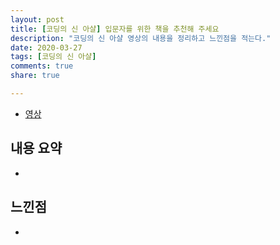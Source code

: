 ```yaml
---
layout: post
title: [코딩의 신 아샬] 입문자를 위한 책을 추천해 주세요
description: "코딩의 신 아샬 영상의 내용을 정리하고 느낀점을 적는다."
date: 2020-03-27
tags: [코딩의 신 아샬]
comments: true
share: true

---
```




-   [영상](https://www.youtube.com/watch?v=2D7TeqBfxvY&list=PLbdtsbZUwdeRVk-F-TgBYlvBzXfjIQO3o&index=140)

## 내용 요약

* 

## 느낀점

* 